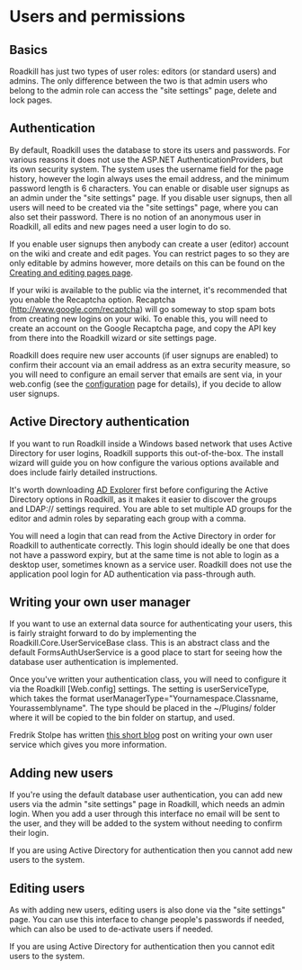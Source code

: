 # Users and permissions

## Basics
Roadkill has just two types of user roles: editors (or standard users) and admins. The only difference between the two is that admin users who belong to the admin role can access the "site settings" page, delete and lock pages.

## Authentication
By default, Roadkill uses the database to store its users and passwords. For various reasons it does not use the ASP.NET AuthenticationProviders, but its own security system. The system uses the username field for the page history, however the login always uses the email address, and the minimum password length is 6 characters. You can enable or disable user signups as an admin under the "site settings" page. If you disable user signups, then all users will need to be created via the "site settings" page, where you can also set their password. There is no notion of an anonymous user in Roadkill, all edits and new pages need a user login to do so.

If you enable user signups then anybody can create a user (editor) account on the wiki and create and edit pages. You can restrict pages to so they are only editable by admins however, more details on this can be found on the [Creating and editing pages page](creating-and-editing-pages.md).

If your wiki is available to the public via the internet, it's recommended that you enable the Recaptcha option. Recaptcha (http://www.google.com/recaptcha) will go someway to stop spam bots from creating new logins on your wiki. To enable this, you will need to create an account on the Google Recaptcha page, and copy the API key from there into the Roadkill wizard or site settings page.

Roadkill does require new user accounts (if user signups are enabled) to confirm their account via an email address as an extra security measure, so you will need to configure an email server that emails are sent via, in your web.config (see the [configuration](configuration.md) page for details), if you decide to allow user signups.

## Active Directory authentication
If you want to run Roadkill inside a Windows based network that uses Active Directory for user logins, Roadkill supports this out-of-the-box. The install wizard will guide you on how configure the various options available and does include fairly detailed instructions.

It's worth downloading [AD Explorer](http://technet.microsoft.com/en-us/sysinternals/bb963907.aspx) first before configuring the Active Directory options in Roadkill, as it makes it easier to discover the groups and LDAP:// settings required. You are able to set multiple AD groups for the editor and admin roles by separating each group with a comma.

You will need a login that can read from the Active Directory in order for Roadkill to authenticate correctly. This login should ideally be one that does not have a password expiry, but at the same time is not able to login as a desktop user, sometimes known as a service user. Roadkill does not use the application pool login for AD authentication via pass-through auth.

## Writing your own user manager
If you want to use an external data source for authenticating your users, this is fairly straight forward to do by implementing the Roadkill.Core.UserServiceBase class. This is an abstract class and the default FormsAuthUserService is a good place to start for seeing how the database user authentication is implemented.

Once you've written your authentication class, you will need to configure it via the Roadkill [Web.config] settings. The setting is userServiceType, which takes the format userManagerType="Yournamespace.Classname, Yourassemblyname". The type should be placed in the ~/Plugins/ folder where it will be copied to the bin folder on startup, and used.

Fredrik Stolpe has written [this short blog](http://blog.cornbeast.com/2014/03/writing-a-custom-authentication-userservice-for-roadkill-wiki/) post on writing your own user service which gives you more information.

## Adding new users
If you're using the default database user authentication, you can add new users via the admin "site settings" page in Roadkill, which needs an admin login. When you add a user through this interface no email will be sent to the user, and they will be added to the system without needing to confirm their login.

If you are using Active Directory for authentication then you cannot add new users to the system.

## Editing users
As with adding new users, editing users is also done via the "site settings" page. You can use this interface to change people's passwords if needed, which can also be used to de-activate users if needed.

If you are using Active Directory for authentication then you cannot edit users to the system.